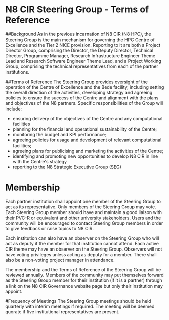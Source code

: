 # N8 CIR Steering Group - Terms of Reference

##Background
As in the previous incarnation of N8 CIR (N8 HPC), the Steering Group is the main mechanism for governing the HPC 
Centre of Excellence and the Tier 2 NICE provision.  Reporting to it are both a Project Director Group, 
comprising the Director, the Deputy Director, Technical Director, Programme Manager, Research Infrastructure Engineer 
Theme Lead and Research Software Engineer Theme Lead, and a Project Working Group, comprising the technical 
representatives from each of the partner institutions. 

##Terms of Reference
The Steering Group provides oversight of the operation of the Centre of Excellence and the Bede facility, including 
setting the overall direction of the activities, developing strategy and agreeing policies to ensure the success of 
the Centre and alignment with the plans and objectives of the N8 partners. Specific responsibilities of the Group 
will include:
- ensuring delivery of the objectives of the Centre and any computational facilities
- planning for the financial and operational sustainability of the Centre;
- monitoring the budget and KPI performance;
- agreeing policies for usage and development of relevant computational facilities;
- agreeing plans for publicising and marketing the activities of the Centre;
- identifying and promoting new opportunities to develop N8 CIR in line with the Centre's strategy
- reporting to the N8 Strategic Executive Group (SEG)

# Membership
Each partner institution shall appoint one member of the Steering Group to act as its representative. Only members 
of the Steering Group may vote. Each Steering Group member should have and maintain a good liaison with their PVC-R 
or equivalent and other university stakeholders. Users and the community will be encouraged to contact Steering Group 
members in order to give feedback or raise topics to N8 CIR.

Each institution can also have an observer on the Steering Group who will act as deputy if the member for that 
institution cannot attend. Each active CIR theme may have an observer on the Steering Group.  Observers will not 
have voting privileges unless acting as deputy for a member.  There shall also be a non-voting project manager in 
attendance.

The membership and the Terms of Reference of the Steering Group will be reviewed annually.  Members of the community 
may put themselves forward as the Steering Group member for their institution (if it is a partner) through a link on 
the N8 CIR Governance website page but only their institution may appoint.

#Frequency of Meetings
The Steering Group meetings should be held quarterly with interim meetings if required.  The meeting will be 
deemed quorate if five institutional representatives are present.
